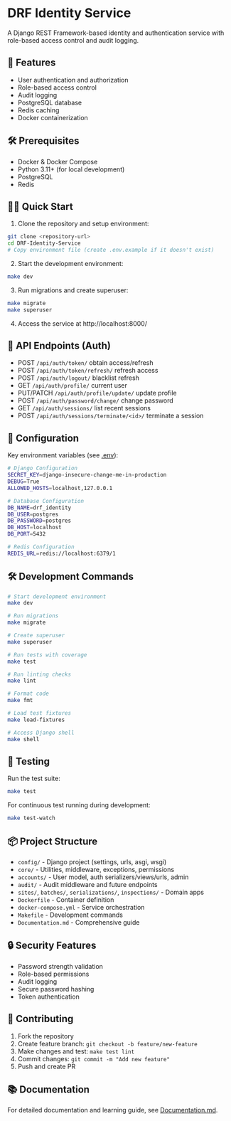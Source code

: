 # DRF Identity Service

A Django REST Framework-based identity and authentication service with role-based access control and audit logging.

## 🚀 Features

- User authentication and authorization
- Role-based access control 
- Audit logging
- PostgreSQL database
- Redis caching
- Docker containerization

## 🛠️ Prerequisites

- Docker & Docker Compose
- Python 3.11+ (for local development)
- PostgreSQL
- Redis

## 🏃‍♂️ Quick Start

1. Clone the repository and setup environment:
```bash
git clone <repository-url>
cd DRF-Identity-Service
# Copy environment file (create .env.example if it doesn't exist)
```

2. Start the development environment:
```bash
make dev
```

3. Run migrations and create superuser:
```bash
make migrate
make superuser
```

4. Access the service at http://localhost:8000/

## 🔌 API Endpoints (Auth)

- POST `/api/auth/token/` obtain access/refresh
- POST `/api/auth/token/refresh/` refresh access
- POST `/api/auth/logout/` blacklist refresh
- GET `/api/auth/profile/` current user
- PUT/PATCH `/api/auth/profile/update/` update profile
- POST `/api/auth/password/change/` change password
- GET `/api/auth/sessions/` list recent sessions
- POST `/api/auth/sessions/terminate/<id>/` terminate a session

## 🔧 Configuration

Key environment variables (see [.env](.env)):

```bash
# Django Configuration
SECRET_KEY=django-insecure-change-me-in-production
DEBUG=True
ALLOWED_HOSTS=localhost,127.0.0.1

# Database Configuration
DB_NAME=drf_identity
DB_USER=postgres
DB_PASSWORD=postgres
DB_HOST=localhost
DB_PORT=5432

# Redis Configuration
REDIS_URL=redis://localhost:6379/1
```

## 🛠️ Development Commands

```bash
# Start development environment
make dev

# Run migrations
make migrate

# Create superuser
make superuser

# Run tests with coverage
make test

# Run linting checks
make lint

# Format code
make fmt

# Load test fixtures
make load-fixtures

# Access Django shell
make shell
```

## 🧪 Testing

Run the test suite:

```bash
make test
```

For continuous test running during development:

```bash
make test-watch
```

## 📦 Project Structure

- `config/` - Django project (settings, urls, asgi, wsgi)
- `core/` - Utilities, middleware, exceptions, permissions
- `accounts/` - User model, auth serializers/views/urls, admin
- `audit/` - Audit middleware and future endpoints
- `sites/`, `batches/`, `serializations/`, `inspections/` - Domain apps
- `Dockerfile` - Container definition
- `docker-compose.yml` - Service orchestration
- `Makefile` - Development commands
- `Documentation.md` - Comprehensive guide

## 🔒 Security Features

- Password strength validation
- Role-based permissions
- Audit logging
- Secure password hashing
- Token authentication

## 🤝 Contributing

1. Fork the repository
2. Create feature branch: `git checkout -b feature/new-feature`
3. Make changes and test: `make test lint`
4. Commit changes: `git commit -m "Add new feature"`
5. Push and create PR

## 📚 Documentation

For detailed documentation and learning guide, see [Documentation.md](Documentation.md).